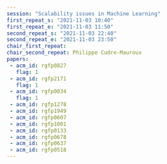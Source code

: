 ```yaml
---
session: "Scalability issues in Machine Learning"
first_repeat_s: "2021-11-03 10:40" 
first_repeat_e: "2021-11-03 11:50" 
second_repeat_s: "2021-11-03 22:40" 
second_repeat_e: "2021-11-03 23:50" 
chair_first_repeat: 
chair_second_repeat: Philippe Cudre-Mauroux
papers:
 - acm_id: rgfp0827
   flag: 1
 - acm_id: rgfp2171
   flag: 1
 - acm_id: rgfp0034
   flag: 1
 - acm_id: rgfp1278
 - acm_id: rgfp1949
 - acm_id: rgfp0607
 - acm_id: rgfp1001
 - acm_id: rgfp0133
 - acm_id: rgfp0678
 - acm_id: rgfp0637
 - acm_id: rgfp0518
---
```

